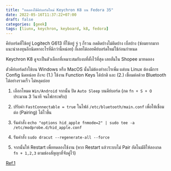 ```yaml
---
title: "ทดลองใช้คีย์บอร์ดใหม่ Keychron K8 บน Fedora 35"
date: 2022-05-16T11:37:22+07:00
draft: false
categories: [geek]
tags: [liunx, keychron, keyboard, k8, fedora]
---
```


คีย์บอร์ดที่ใช้อยู่ Logitech G613 ที่ใช้อยู่ จู่ ๆ ก็รวน กดติดบ้างไม่ติดบ้าง เบิ้ลบ้าง (ซ่อมยากมาก แนะนำลงทุนอีกนิดหาอะไรที่ดีกว่านี้หน่อย) ก็เลยได้ถอยคีย์บอร์ดใหม่ใช้ก่อนกำหนด

Keychron K8 ดูจะเป็นตัวเลือกที่เหมาะสมกับงบที่ตั้งไว้ที่สุด เลยลั่นใน Shopee มาทดลอง

ตัวคีย์บอร์ดถ้าใช้บน Windows หรือ MacOS นั้นไม่ต้องทำอะไรเพิ่ม แต่บน Linux ต้องมีการ Config นิดหน่อย ถึงจะ (1.) ใช้งาน Function Keys ได้ปกติ และ (2.) เชื่อมต่อด้วย Bluetooth ได้อย่างรวดเร็ว ไม่หลุดบ่อย

<!--more-->

1. เลือกโหมด `Win/Android` จากนั้น ปิด `Auto Sleep` บนคีย์บอร์ด (กด `fn + S + O` ประมาณ 3 วินาที จนไฟกระพริบ)

2. ปรับค่า `FastConnectable = true` ในไฟล์ `/etc/bluetooth/main.conf` เพื่อให้เชื่อมต่อ (Pairing) ได้ไวขึ้น

3. รันคำสั่ง `echo "options hid_apple fnmode=2" | sudo tee -a /etc/modprobe.d/hid_apple.conf`

4. รันคำสั่ง `sudo dracut --regenerate-all --force`

5. จากนั้นให้ Restart เพื่อทดลองใช้งาน (หาก Restart แล้วระบบไม่ Pair อัตโนมัติให้ลองกด `fn + 1,2,3` ตามช่องสัญญาที่จับคู่ไว้)

[Ref.1](https://gist.github.com/threeiem/c7d927487ddc219ea3a495bcc057d8e9)
